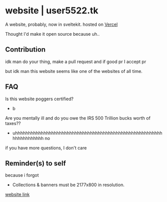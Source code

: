 # website | user5522.tk

A website, probably, now in sveltekit.
hosted on [Vercel](https://vercel.com)

Thought I'd make it open source because uh..

## Contribution

idk man do your thing, make a pull request
and if good pr I accept pr

but idk man this website seems like one of the websites
of all time.

## FAQ

Is this website poggers certified?

- b

Are you mentally ill and do you owe the IRS 500 Trillion
bucks worth of taxes??

- uhhhhhhhhhhhhhhhhhhhhhhhhhhhhhhhhhhhhhhhhhhhhhhhhhhhhhhhhhhhhhhhhhhhhh no

if you have more questions, I don't care

## Reminder(s) to self

because i forgot

- Collections & banners must be 2177x800 in resolution.

[website link](https://user5522.tk)
